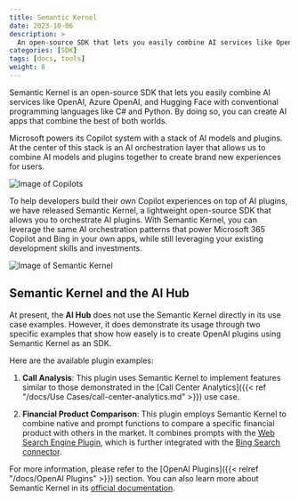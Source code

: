 ```yaml
---
title: Semantic Kernel
date: 2023-10-06
description: >
  An open-source SDK that lets you easily combine AI services like OpenAI, Azure OpenAI, and Hugging Face with conventional programming languages like C# and Python.
categories: [SDK]
tags: [docs, tools]
weight: 8
---
```


Semantic Kernel is an open-source SDK that lets you easily combine AI services like OpenAI, Azure OpenAI, and Hugging Face with conventional programming languages like C# and Python. By doing so, you can create AI apps that combine the best of both worlds.

Microsoft powers its Copilot system with a stack of AI models and plugins. At the center of this stack is an AI orchestration layer that allows us to combine AI models and plugins together to create brand new experiences for users.

![Image of Copilots](https://learn.microsoft.com/en-us/semantic-kernel/media/copilot-stack.png)

To help developers build their own Copilot experiences on top of AI plugins, we have released Semantic Kernel, a lightweight open-source SDK that allows you to orchestrate AI plugins. With Semantic Kernel, you can leverage the same AI orchestration patterns that power Microsoft 365 Copilot and Bing in your own apps, while still leveraging your existing development skills and investments.

![Image of Semantic Kernel](https://learn.microsoft.com/en-us/semantic-kernel/media/mind-and-body-of-semantic-kernel.png)

## Semantic Kernel and the AI Hub

At present, the **AI Hub** does not use the Semantic Kernel directly in its use case examples. However, it does demonstrate its usage through two specific examples that show how easely is to create OpenAI plugins using Semantic Kernel as an SDK.

Here are the available plugin examples:

1. **Call Analysis**: This plugin uses Semantic Kernel to implement features similar to those demonstrated in the [Call Center Analytics]({{< ref "/docs/Use Cases/call-center-analytics.md" >}}) use case.

2. **Financial Product Comparison**: This plugin employs Semantic Kernel to combine native and prompt functions to compare a specific financial product with others in the market. It combines prompts with the [Web Search Engine Plugin](https://learn.microsoft.com/en-us/dotnet/api/microsoft.semantickernel.plugins.web.websearchengineplugin), which is further integrated with the [Bing Search connector](https://learn.microsoft.com/en-us/dotnet/api/microsoft.semantickernel.plugins.web.bing.bingconnector).

For more information, please refer to the [OpenAI Plugins]({{< relref "/docs/OpenAI Plugins" >}}) section. You can also learn more about Semantic Kernel in its [official documentation](https://learn.microsoft.com/en-us/semantic-kernel/overview/).
